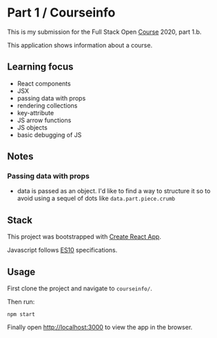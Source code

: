 # Part 1 / Courseinfo 

This is my submission for the Full Stack Open [Course](https://fullstackopen.com/en) 2020, part 1.b.

This application shows information about a course.

## Learning focus

- React components
- JSX
- passing data with props
- rendering collections
- key-attribute
- JS arrow functions
- JS objects
- basic debugging of JS

## Notes

### Passing data with props
- data is passed as an object. I'd like to find a way to structure it so to avoid using a sequel of dots like ``data.part.piece.crumb``

## Stack

This project was bootstrapped with [Create React App](https://github.com/facebook/create-react-app).

Javascript follows [ES10](http://www.ecma-international.org/ecma-262/10.0/index.html) specifications.

## Usage

First clone the project and navigate to ``courseinfo/``.

Then run:

```
npm start
```

Finally open [http://localhost:3000](http://localhost:3000) to view the app in the browser.